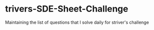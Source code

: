 # trivers-SDE-Sheet-Challenge
Maintaining the list of questions that I solve daily for striver's challenge
